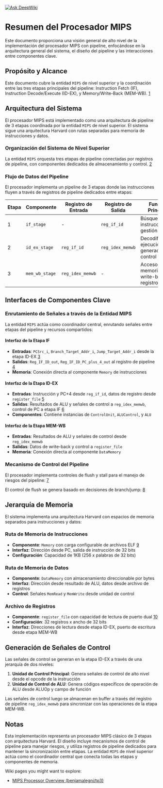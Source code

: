 [![Ask DeepWiki](https://deepwiki.com/badge.svg)](https://deepwiki.com/benjamalegni/mips-segmented)

# Resumen del Procesador MIPS

Este documento proporciona una visión general de alto nivel de la implementación del procesador MIPS con pipeline, enfocándose en la arquitectura general del sistema, el diseño del pipeline y las interacciones entre componentes clave.

## Propósito y Alcance

Este documento cubre la entidad `MIPS` de nivel superior y la coordinación entre las tres etapas principales del pipeline: Instruction Fetch (IF), Instruction Decode/Execute (ID-EX), y Memory/Write-Back (MEM-WB). [1](#0-0) 

## Arquitectura del Sistema

El procesador MIPS está implementado como una arquitectura de pipeline de 3 etapas coordinada por la entidad `MIPS` de nivel superior. El sistema sigue una arquitectura Harvard con rutas separadas para memoria de instrucciones y datos.

### Organización del Sistema de Nivel Superior

La entidad `MIPS` orquesta tres etapas de pipeline conectadas por registros de pipeline, con componentes dedicados de almacenamiento y control. [2](#0-1) 

### Flujo de Datos del Pipeline

El procesador implementa un pipeline de 3 etapas donde las instrucciones fluyen a través de registros de pipeline dedicados entre etapas:

| Etapa | Componente | Registro de Entrada | Registro de Salida | Función Principal |
|-------|------------|--------------------|--------------------|-------------------|
| 1 | `if_stage` | - | `reg_if_id` | Búsqueda de instrucciones, gestión de PC |
| 2 | `id_ex_stage` | `reg_if_id` | `reg_idex_memwb` | Decodificación, ejecución, generación de control |
| 3 | `mem_wb_stage` | `reg_idex_memwb` | - | Acceso a memoria, write-back de registros |

## Interfaces de Componentes Clave

### Enrutamiento de Señales a través de la Entidad MIPS

La entidad `MIPS` actúa como coordinador central, enrutando señales entre etapas del pipeline y recursos compartidos:

#### Interfaz de la Etapa IF
- **Entradas**: `PCSrc_i`, `Branch_Target_Addr_i`, `Jump_Target_Addr_i` desde la etapa ID-EX [3](#0-2) 
- **Salidas**: `Reg_IF_ID_out`, `Reg_IF_ID_PC_plus_4_out` al registro de pipeline [4](#0-3) 
- **Memoria**: Conexión directa al componente `Memory` de instrucciones

#### Interfaz de la Etapa ID-EX
- **Entradas**: Instrucción y PC+4 desde `reg_if_id`, datos de registro desde `register_file` [5](#0-4) 
- **Salidas**: Resultados de ALU y señales de control a `reg_idex_memwb`, control de PC a etapa IF [6](#0-5) 
- **Componentes**: Contiene instancias de `ControlUnit`, `ALUControl`, y `ALU`

#### Interfaz de la Etapa MEM-WB
- **Entradas**: Resultados de ALU y señales de control desde `reg_idex_memwb`
- **Salidas**: Datos de write-back y control a `register_file`
- **Memoria**: Conexión directa al componente `DataMemory`

### Mecanismo de Control del Pipeline

El procesador implementa controles de flush y stall para el manejo de riesgos del pipeline: [7](#0-6) 

El control de flush se genera basado en decisiones de branch/jump: [8](#0-7) 

## Jerarquía de Memoria

El sistema implementa una arquitectura Harvard con espacios de memoria separados para instrucciones y datos:

### Ruta de Memoria de Instrucciones
- **Componente**: `Memory` con carga configurable de archivos ELF [9](#0-8) 
- **Interfaz**: Dirección desde PC, salida de instrucción de 32 bits
- **Configuración**: Capacidad de 1KB (256 x palabras de 32 bits)

### Ruta de Memoria de Datos
- **Componente**: `DataMemory` con almacenamiento direccionable por bytes
- **Interfaz**: Dirección desde resultado de ALU, datos desde archivo de registros
- **Control**: Señales `MemRead` y `MemWrite` desde unidad de control

### Archivo de Registros
- **Componente**: `register_file` con capacidad de lectura de puerto dual [10](#0-9) 
- **Configuración**: 32 registros x ancho de 32 bits
- **Interfaz**: Direcciones de lectura desde etapa ID-EX, puerto de escritura desde etapa MEM-WB

## Generación de Señales de Control

Las señales de control se generan en la etapa ID-EX a través de una jerarquía de dos niveles:

1. **Unidad de Control Principal**: Genera señales de control de alto nivel desde el opcode de la instrucción
2. **Unidad de Control de ALU**: Genera códigos específicos de operación de ALU desde ALUOp y campo de función

Las señales de control luego se almacenan en buffer a través del registro de pipeline `reg_idex_memwb` para sincronizar con las operaciones de la etapa MEM-WB.

## Notas

Esta implementación representa un procesador MIPS clásico de 3 etapas con arquitectura Harvard. El diseño incluye mecanismos de control de pipeline para manejar riesgos, y utiliza registros de pipeline dedicados para mantener la sincronización entre etapas. La entidad `MIPS` de nivel superior actúa como el coordinador central que conecta todas las etapas y componentes de memoria.

Wiki pages you might want to explore:
- [MIPS Processor Overview (benjamalegni/tp3)](/wiki/benjamalegni/tp3#1)
